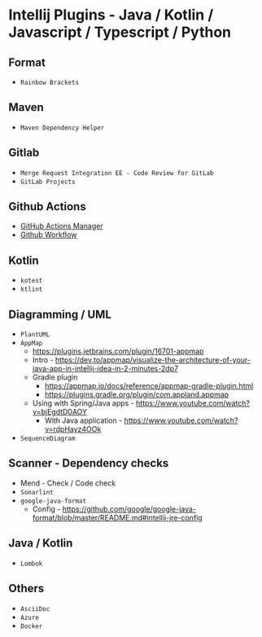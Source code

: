 # Intellij Plugins - Java / Kotlin / Javascript / Typescript / Python

## Format

* `Rainbow Brackets`

## Maven

* `Maven Dependency Helper`

## Gitlab

* `Merge Request Integration EE - Code Review for GitLab`
* `GitLab Projects`

## Github Actions

* [GitHub Actions Manager](https://plugins.jetbrains.com/plugin/19347-github-actions-manager)
* [Github Workflow](https://plugins.jetbrains.com/plugin/21396-github-workflow)

## Kotlin

* `kotest`
* `ktlint`

## Diagramming / UML

* `PlantUML`
* `AppMap`
  * https://plugins.jetbrains.com/plugin/16701-appmap 
  * Intro - https://dev.to/appmap/visualize-the-architecture-of-your-java-app-in-intellij-idea-in-2-minutes-2dp7
  * Gradle plugin
    * https://appmap.io/docs/reference/appmap-gradle-plugin.html 
    * https://plugins.gradle.org/plugin/com.appland.appmap
  * Using with Spring/Java apps - https://www.youtube.com/watch?v=bjEgdtD0AOY
    * With Java application - https://www.youtube.com/watch?v=rdpHayz4OOk
* `SequenceDiagram`

## Scanner - Dependency checks
* Mend - Check / Code check
* `Sonarlint`
* `google-java-format`
  * Config -  https://github.com/google/google-java-format/blob/master/README.md#intellij-jre-config

## Java / Kotlin
* `Lombok`
  
## Others
* `AsciiDoc`
* `Azure`
* `Docker`
